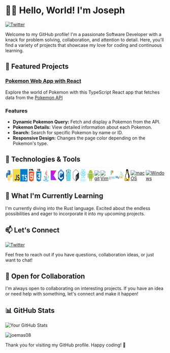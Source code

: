 # 👋🏻 Hello, World! I'm Joseph

[![Twitter](https://img.shields.io/badge/-Twitter-blue?style=flat-square&logo=twitter&logoColor=white)](https://twitter.com/jm_codes)

Welcome to my GitHub profile! I'm a passionate Software Developer with a knack for problem solving, collaboration, and attention to detail. Here, you'll find a variety of projects that showcase my love for coding and continuous learning.

## 🚀 Featured Projects

### [Pokemon Web App with React](https://github.com/joemas08/pokemon-react-project)

Explore the world of Pokemon with this TypeScript React app that fetches data from the [Pokemon API](https://pokeapi.co/)

### Features

- **Dynamic Pokemon Query:** Fetch and display a Pokemon from the API.
- **Pokemon Details:** View detailed information about each Pokemon.
- **Search:** Search for specific Pokemon by name or ID.
- **Responsive Design:** Changes the page color depending on the Pokemon's type.

## 🔧 Technologies & Tools

<div style="display: flex; align-items: center;">

  <a href="https://www.python.org" target="_blank" rel="noreferrer">
    <img src="https://raw.githubusercontent.com/devicons/devicon/master/icons/python/python-original.svg" alt="python" width="40" height="40"/>
  </a>

  <a href="https://developer.mozilla.org/en-US/docs/Web/JavaScript" target="_blank" rel="noreferrer">
    <img src="https://raw.githubusercontent.com/devicons/devicon/master/icons/javascript/javascript-original.svg" alt="javascript" width="40" height="40"/>
  </a>

  <a href="https://www.typescriptlang.org/" target="_blank" rel="noreferrer">
    <img src="https://raw.githubusercontent.com/devicons/devicon/master/icons/typescript/typescript-original.svg" alt="typescript" width="40" height="40"/>
  </a>

  <a href="https://developer.mozilla.org/en-US/docs/Web/HTML" target="_blank" rel="noreferrer">
    <img src="https://raw.githubusercontent.com/devicons/devicon/master/icons/html5/html5-original-wordmark.svg" alt="html" width="40" height="40"/>
  </a>

  <a href="https://developer.mozilla.org/en-US/docs/Web/CSS" target="_blank" rel="noreferrer">
    <img src="https://raw.githubusercontent.com/devicons/devicon/master/icons/css3/css3-original-wordmark.svg" alt="css" width="40" height="40"/>
  </a>

  <a href="https://www.java.com" target="_blank" rel="noreferrer">
    <img src="https://raw.githubusercontent.com/devicons/devicon/master/icons/java/java-original.svg" alt="java" width="40" height="40"/>
  </a>

  <a href="https://kotlinlang.org" target="_blank" rel="noreferrer">
    <img src="https://raw.githubusercontent.com/devicons/devicon/master/icons/kotlin/kotlin-original.svg" alt="kotlin" width="40" height="40"/>
  </a>

  <a href="https://en.wikipedia.org/wiki/C_(programming_language)" target="_blank" rel="noreferrer">
    <img src="https://raw.githubusercontent.com/devicons/devicon/master/icons/c/c-original.svg" alt="c" width="40" height="40"/>
  </a>

  <a href="https://golang.org" target="_blank" rel="noreferrer">
    <img src="https://raw.githubusercontent.com/devicons/devicon/master/icons/go/go-original.svg" alt="go" width="40" height="40"/>
  </a>

  <a href="https://www.gnu.org/software/bash/" target="_blank" rel="noreferrer">
    <img src="https://raw.githubusercontent.com/devicons/devicon/master/icons/bash/bash-original.svg" alt="bash" width="40" height="40"/>
  </a>

  <a href="https://reactjs.org/" target="_blank" rel="noreferrer">
    <img src="https://raw.githubusercontent.com/devicons/devicon/master/icons/react/react-original-wordmark.svg" alt="react" width="40" height="40"/>
  </a>

  <a href="https://developer.android.com/studio" target="_blank" rel="noreferrer">
    <img src="https://raw.githubusercontent.com/devicons/devicon/master/icons/android/android-original.svg" alt="android studio" width="40" height="40"/>
  </a>

  <a href="https://git-scm.com/" target="_blank" rel="noreferrer">
    <img src="https://www.vectorlogo.zone/logos/git-scm/git-scm-icon.svg" alt="git" width="40" height="40"/>
  </a>

  <a href="https://www.vim.org/" target="_blank" rel="noreferrer">
    <img src="https://upload.wikimedia.org/wikipedia/commons/thumb/9/9f/Vimlogo.svg/512px-Vimlogo.svg.png" alt="Vim" width="40" height="40"/>
  </a>

  <a href="https://docs.pytest.org/en/stable/" target="_blank" rel="noreferrer">
    <img src="https://raw.githubusercontent.com/devicons/devicon/master/icons/pytest/pytest-original-wordmark.svg" alt="pytest" width="40" height="40"/>
  </a>

  <a href="https://www.mysql.com/" target="_blank" rel="noreferrer">
    <img src="https://raw.githubusercontent.com/devicons/devicon/master/icons/mysql/mysql-original-wordmark.svg" alt="mysql" width="40" height="40"/>
  </a>

  <a href="https://www.linux.org/" target="_blank" rel="noreferrer">
    <img src="https://raw.githubusercontent.com/devicons/devicon/master/icons/linux/linux-original.svg" alt="linux" width="40" height="40"/>
  </a>

  <a href="https://www.apple.com/macos/" target="_blank" rel="noreferrer">
    <img src="https://upload.wikimedia.org/wikipedia/commons/f/fa/Apple_logo_black.svg" alt="macOS" width="40" height="40"/>
  </a>

  <a href="https://www.microsoft.com/en-us/windows" target="_blank" rel="noreferrer">
    <img src="https://cdn.worldvectorlogo.com/logos/microsoft-windows-11.svg" alt="Windows" width="40" height="40"/>
  </a>
</div>

## 🌱 What I'm Currently Learning

I'm currently diving into the Rust language. Excited about the endless possibilities and eager to incorporate it into my upcoming projects.

## 📫 Let's Connect

[![Twitter](https://img.shields.io/badge/-Twitter-blue?style=flat-square&logo=twitter&logoColor=white)](https://twitter.com/jm_codes)

Feel free to reach out if you have questions, collaboration ideas, or just want to chat!

## 🤝 Open for Collaboration

I'm always open to collaborating on interesting projects. If you have an idea or need help with something, let's connect and make it happen!

## 📊 GitHub Stats

![Your GitHub Stats](https://my-vercel-repo-joemas08s-projects.vercel.app/api?username=joemas08&show_icons=true&hide=stars,issues&theme=rose_pine&rank_icon=github)

<p><img src="https://my-vercel-repo-joemas08s-projects.vercel.app/api/top-langs?username=joemas08&show_icons=true&theme=rose_pine&locale=en&layout=compact" alt="joemas08" /></p>

Thank you for visiting my GitHub profile. Happy coding! 🚀
